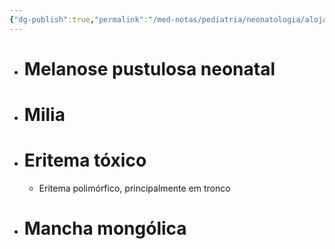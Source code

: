 ```yaml
---
{"dg-publish":true,"permalink":"/med-notas/pediatria/neonatologia/alojamento-conjunto/dermatoses-do-recem-nascido/"}
---
```


- # Melanose pustulosa neonatal
- # Milia
- # Eritema tóxico
	- Eritema polimórfico, principalmente em tronco
- # Mancha mongólica